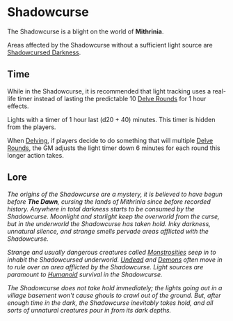 # Shadowcurse

The Shadowcurse is a blight on the world of **Mithrinia**.

Areas affected by the Shadowcurse without a sufficient light source are [Shadowcursed Darkness](Darkness.md#Shadowcursed%20Darkness).

## Time

While in the Shadowcurse, it is recommended that light tracking uses a real-life timer instead of lasting the predictable 10 [Delve Rounds](../Core%20Procedures/Round.md#Delve%20Round) for 1 hour effects.

Lights with a timer of 1 hour last (d20 + 40) minutes. This timer is hidden from the players.

When [Delving](../Exploration/Delving.md), if players decide to do something that will multiple [Delve Rounds](../Core%20Procedures/Round.md#Delve%20Round), the GM adjusts the light timer down 6 minutes for each round this longer action takes.

## Lore

*The origins of the Shadowcurse are a mystery, it is believed to have begun before **The Dawn**, cursing the lands of Mithrinia since before recorded history. Anywhere in total darkness starts to be consumed by the Shadowcurse. Moonlight and starlight keep the overworld from the curse, but in the underworld the Shadowcurse has taken hold. Inky darkness, unnatural silence, and strange smells pervade areas afflicted with the Shadowcurse.*

*Strange and usually dangerous creatures called [Monstrosities](../../Resources%20for%20GMs/Creatures/Creature%20Types/Monstrosity.md) seep in to inhabit the Shadowcursed underworld. [Undead](../../Resources%20for%20GMs/Creatures/Creature%20Types/Undead.md) and [Demons](../../Resources%20for%20GMs/Creatures/Creature%20Types/Demon.md) often move in to rule over an area afflicted by the Shadowcurse. Light sources are paramount to [Humanoid](../../Resources%20for%20GMs/Creatures/Creature%20Types/Humanoid.md) survival in the Shadowcurse.*

*The Shadowcurse does not take hold immediately; the lights going out in a village basement won't cause ghouls to crawl out of the ground. But, after enough time in the dark, the Shadowcurse inevitably takes hold, and all sorts of unnatural creatures pour in from its dark depths.*
